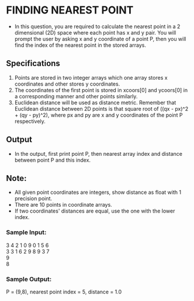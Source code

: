 # FINDING NEAREST POINT

* In this question, you are required to calculate the nearest point in a 2 dimensional (2D) space where each point has x and y pair. 
You will prompt the user by asking x and y coordinate of a point P, then you will find the index of the nearest point in the stored arrays. 

## Specifications
1. Points are stored in two integer arrays which one array stores x coordinates and other stores y coordinates. 
2. The coordinates of the first point is stored in xcoors[0] and ycoors[0] in a corresponding manner and other points similarly. 
3. Euclidean distance will be used as distance metric. Remember that Euclidean distance between 2D points is that 
square root of ((qx - px)^2 + (qy - py)^2), where px and py are x and y coordinates of the point P respectively.

## Output
* In the output, first print point P, then nearest array index and distance between point P and this index. 

## Note: 

* All given point coordinates are integers, show distance as float with 1 precision point.
* There are 10 points in coordinate arrays.
* If two coordinates' distances are equal, use the one with the lower index.

### Sample Input:
  3 4 2 1 0 9 0 1 5 6 <br>
  3 3 1 6 2 9 8 9 3 7 <br>
  9 <br>
  8

### Sample Output:
P = (9,8), nearest point index = 5, distance = 1.0
